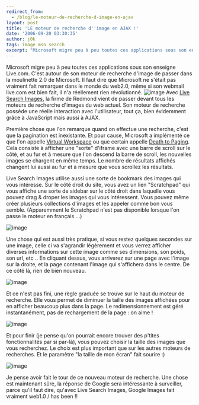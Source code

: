 ```yaml
---
redirect_from:
  - /blog/le-moteur-de-recherche-d-image-en-ajax
layout: post
title: 'LE moteur de recherche d''image en AJAX !'
date: '2006-09-20 03:30:35'
author: j0k
tags: image msn search
excerpt: "Microsoft migre peu à peu toutes ces applications sous son enseigne Live.com.     \nC'est autour de son moteur de recherche d'image de passer dans la moulinette 2.0 de Microsoft. Il faut dire que Microsoft ne s'était pas vraiment fait remarquer dans le monde du web2.0, même si son webmail live.com est bien fait, il n'a réellement rien révolutionné.   )  \n …"
---
```


Microsoft migre peu à peu toutes ces applications sous son enseigne Live.com.
C'est autour de son moteur de recherche d'image de passer dans la moulinette 2.0 de Microsoft. Il faut dire que Microsoft ne s'était pas vraiment fait remarquer dans le monde du web2.0, même si son webmail live.com est bien fait, il n'a réellement rien révolutionné.   ![image]({http://www.j0k3r.net/img/news/live_search.gif})   Avec [Live Search Images](http://search.msn.com/images/results.aspx?q=&FORM=BIIR), la firme de Redmond vient de passer devant tous les moteurs de recherche d'images du web actuel. Son moteur de recherche possède une réelle interaction avec l'utilisateur, tout ça, bien évidemment grâce à JavaScript mais aussi à AJAX.

Première chose que l'on remarque quand on effectue une recherche, c'est que la pagination est inexistante. Et pour cause, Microsoft a implémenté ce que l'on appelle [Virtual Workspace](http://ajaxpatterns.org/Virtual_Workspace) ou que certain appelle [Death to Paging](http://looksgoodworkswell.blogspot.com/2005/06/death-to-paging-rico-livegrid-released.html). Cela consiste à afficher une "sorte" d'iframe avec une barre de scroll sur le côté, et au fur et à mesure que l'on descend la barre de scroll, les nouvelles images se chargent en même temps. Le nombre de résultats affichés changent lui aussi au fur et à mesure que vous scrollez les résultats.

Live Search Images utilise aussi une sorte de bookmark des images qui vous intéresse. Sur le côté droit du site, vous avez un lien "Scratchpad" qui vous affiche une sorte de sidebar sur le côté droit dans laquelle vous pouvez drag & droper les images qui vous intéressent.   Vous pouvez même créer plusieurs collections d'images et les appeler comme bon vous semble. (Apparemment le Scratchpad n'est pas disponible lorsque l'on passe le moteur en français ...)

 ![image](https://www.j0k3r.net/img/news/live_scratchpad.gif)

Une chose qui est aussi très pratique, si vous restez quelques secondes sur une image, celle ci va s'agrandir légèrement et vous verrez afficher diverses informations sur cette image comme ses dimensions, son poids, son url, etc ..   En cliquant dessus, vous arriverez sur une page avec l'image sur la droite, et la page contenant l'image qui s'affichera dans le centre. De ce côté là, rien de bien nouveau.

 ![image](https://www.j0k3r.net/img/news/live_zoom.gif)

Et ce n'est pas fini, une règle graduée se trouve sur le haut du moteur de recherche. Elle vous permet de diminuer la taille des images affichées pour en afficher beaucoup plus dans la page. Le redimensionnement est géré instantanément, pas de rechargement de la page : on aime !

 ![image](https://www.j0k3r.net/img/news/live_gradation.gif)

Et pour finir (je pense qu'on pourrait encore trouver des p'tites fonctionnalités par si par-là), vous pouvez choisir la taille des images que vous recherchez. Le choix est plus important que sur les autres moteurs de recherches. Et le paramètre "la taille de mon écran" fait sourire :)

 ![image](https://www.j0k3r.net/img/news/live_imagesize.gif)

Je pense avoir fait le tour de ce nouveau moteur de recherche. Une chose est maintenant sûre, la réponse de Google sera intéressante à surveiller, parce qu'il faut dire, qu'avec Live Search Images, Google Images fait vraiment web1.0 / has been !!
